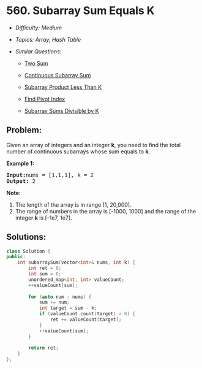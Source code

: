 # 560. Subarray Sum Equals K

* *Difficulty: Medium*

* *Topics: Array, Hash Table*

* *Similar Questions:*

  * [Two Sum](two-sum.md)

  * [Continuous Subarray Sum](continuous-subarray-sum.md)

  * [Subarray Product Less Than K](subarray-product-less-than-k.md)

  * [Find Pivot Index](find-pivot-index.md)

  * [Subarray Sums Divisible by K](subarray-sums-divisible-by-k.md)

## Problem:

<p>Given an array of integers and an integer <b>k</b>, you need to find the total number of continuous subarrays whose sum equals to <b>k</b>.</p>

<p><b>Example 1:</b><br />
<pre>
<b>Input:</b>nums = [1,1,1], k = 2
<b>Output:</b> 2
</pre>
</p>

<p><b>Note:</b><br>
<ol>
<li>The length of the array is in range [1, 20,000].</li>
<li>The range of numbers in the array is [-1000, 1000] and the range of the integer <b>k</b> is [-1e7, 1e7].</li>
</ol>
</p>

## Solutions:

```c++
class Solution {
public:
    int subarraySum(vector<int>& nums, int k) {
        int ret = 0;
        int sum = 0;
        unordered_map<int, int> valueCount;
        ++valueCount[sum];
        
        for (auto num : nums) {
            sum += num;
            int target = sum - k;
            if (valueCount.count(target) > 0) {
                ret += valueCount[target];
            }
            ++valueCount[sum];
        }
        
        return ret;
    }
};
```
